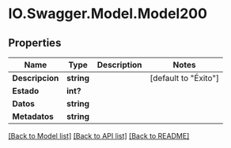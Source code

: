# IO.Swagger.Model.Model200
## Properties

Name | Type | Description | Notes
------------ | ------------- | ------------- | -------------
**Descripcion** | **string** |  | [default to "Éxito"]
**Estado** | **int?** |  | 
**Datos** | **string** |  | 
**Metadatos** | **string** |  | 

[[Back to Model list]](../README.md#documentation-for-models) [[Back to API list]](../README.md#documentation-for-api-endpoints) [[Back to README]](../README.md)

